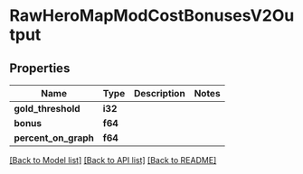 # RawHeroMapModCostBonusesV2Output

## Properties

Name | Type | Description | Notes
------------ | ------------- | ------------- | -------------
**gold_threshold** | **i32** |  | 
**bonus** | **f64** |  | 
**percent_on_graph** | **f64** |  | 

[[Back to Model list]](../README.md#documentation-for-models) [[Back to API list]](../README.md#documentation-for-api-endpoints) [[Back to README]](../README.md)


